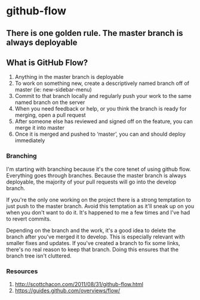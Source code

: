 github-flow
===========

## There is one golden rule. The master branch is **always** deployable

## What is GitHub Flow?

1. Anything in the master branch is deployable
2. To work on something new, create a descriptively named branch off of master (ie: new-sidebar-menu)
3. Commit to that branch locally and regularly push your work to the same named branch on the server
4. When you need feedback or help, or you think the branch is ready for merging, open a pull request
5. After someone else has reviewed and signed off on the feature, you can merge it into master
6. Once it is merged and pushed to ‘master’, you can and should deploy immediately

### Branching

I'm starting with branching because it's the core tenet of using github flow. Everything
goes through branches. Because the master branch is always deployable, the majority of your
pull requests will go into the develop branch.

If you're the only one working on the project there is a strong temptation to just push
to the master branch. Avoid this temptation as it'll sneak up on you when you don't want
to do it. It's happened to me a few times and I've had to revert commits.

Depending on the branch and the work, it's a good idea to delete the branch after you've
merged it to develop. This is especially relevant with smaller fixes and updates. If you've
created a branch to fix some links, there's no real reason to keep that branch. Doing this
ensures that the branch tree isn't cluttered.




### Resources

1. http://scottchacon.com/2011/08/31/github-flow.html
2. https://guides.github.com/overviews/flow/
